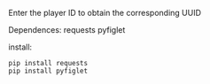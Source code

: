 Enter the player ID to obtain the corresponding UUID

Dependences:
    requests pyfiglet
    
install:

    pip install requests
    pip install pyfiglet
